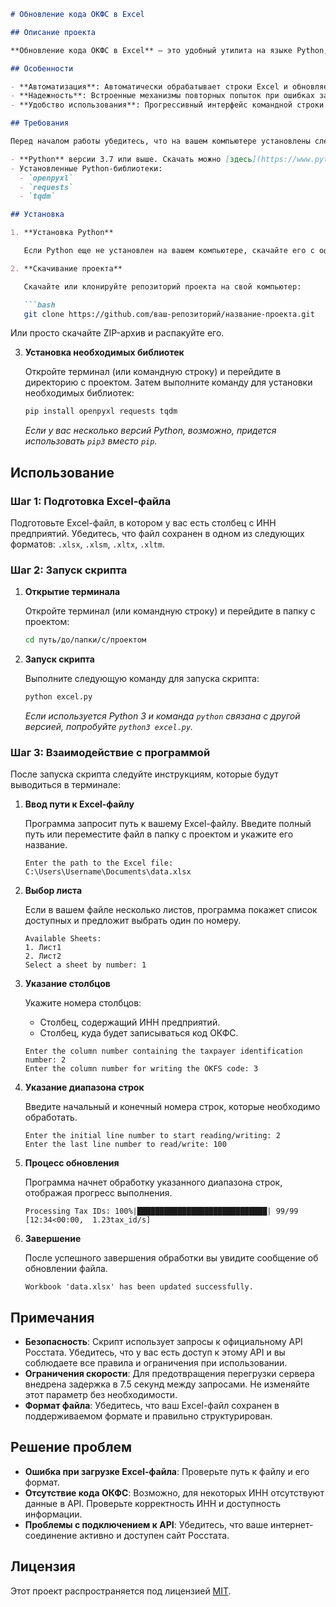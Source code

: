 ```markdown
# Обновление кода ОКФС в Excel

## Описание проекта

**Обновление кода ОКФС в Excel** — это удобный утилита на языке Python, предназначенная для автоматического назначения кода ОКФС (Общероссийский классификатор форм собственности) для предприятий на основе их ИНН (идентификационного номера налогоплательщика). Скрипт обрабатывает Excel-файл, отправляет запросы к API государственного портала Росстата и обновляет соответствующие ячейки с кодом ОКФС.

## Особенности

- **Автоматизация**: Автоматически обрабатывает строки Excel и обновляет данные без необходимости ручного ввода.
- **Надежность**: Встроенные механизмы повторных попыток при ошибках запросов обеспечивают стабильную работу.
- **Удобство использования**: Прогрессивный интерфейс командной строки помогает пользователю шаг за шагом выполнить все необходимые действия.

## Требования

Перед началом работы убедитесь, что на вашем компьютере установлены следующие программы и библиотеки:

- **Python** версии 3.7 или выше. Скачать можно [здесь](https://www.python.org/downloads/).
- Установленные Python-библиотеки:
  - `openpyxl`
  - `requests`
  - `tqdm`

## Установка

1. **Установка Python**

   Если Python еще не установлен на вашем компьютере, скачайте его с официального сайта [python.org](https://www.python.org/downloads/) и следуйте инструкциям по установке для вашей операционной системы.

2. **Скачивание проекта**

   Скачайте или клонируйте репозиторий проекта на свой компьютер:

   ```bash
   git clone https://github.com/ваш-репозиторий/название-проекта.git
   ```

   Или просто скачайте ZIP-архив и распакуйте его.

3. **Установка необходимых библиотек**

   Откройте терминал (или командную строку) и перейдите в директорию с проектом. Затем выполните команду для установки необходимых библиотек:

   ```bash
   pip install openpyxl requests tqdm
   ```

   *Если у вас несколько версий Python, возможно, придется использовать `pip3` вместо `pip`.*

## Использование

### Шаг 1: Подготовка Excel-файла

Подготовьте Excel-файл, в котором у вас есть столбец с ИНН предприятий. Убедитесь, что файл сохранен в одном из следующих форматов: `.xlsx`, `.xlsm`, `.xltx`, `.xltm`.

### Шаг 2: Запуск скрипта

1. **Открытие терминала**

   Откройте терминал (или командную строку) и перейдите в папку с проектом:

   ```bash
   cd путь/до/папки/с/проектом
   ```

2. **Запуск скрипта**

   Выполните следующую команду для запуска скрипта:

   ```bash
   python excel.py
   ```

   *Если используется Python 3 и команда `python` связана с другой версией, попробуйте `python3 excel.py`.*

### Шаг 3: Взаимодействие с программой

После запуска скрипта следуйте инструкциям, которые будут выводиться в терминале:

1. **Ввод пути к Excel-файлу**

   Программа запросит путь к вашему Excel-файлу. Введите полный путь или переместите файл в папку с проектом и укажите его название.

   ```plaintext
   Enter the path to the Excel file: C:\Users\Username\Documents\data.xlsx
   ```

2. **Выбор листа**

   Если в вашем файле несколько листов, программа покажет список доступных и предложит выбрать один по номеру.

   ```plaintext
   Available Sheets:
   1. Лист1
   2. Лист2
   Select a sheet by number: 1
   ```

3. **Указание столбцов**

   Укажите номера столбцов:
   
   - Столбец, содержащий ИНН предприятий.
   - Столбец, куда будет записываться код ОКФС.

   ```plaintext
   Enter the column number containing the taxpayer identification number: 2
   Enter the column number for writing the OKFS code: 3
   ```

4. **Указание диапазона строк**

   Введите начальный и конечный номера строк, которые необходимо обработать.

   ```plaintext
   Enter the initial line number to start reading/writing: 2
   Enter the last line number to read/write: 100
   ```

5. **Процесс обновления**

   Программа начнет обработку указанного диапазона строк, отображая прогресс выполнения.

   ```plaintext
   Processing Tax IDs: 100%|█████████████████████████████| 99/99 [12:34<00:00,  1.23tax_id/s]
   ```

6. **Завершение**

   После успешного завершения обработки вы увидите сообщение об обновлении файла.

   ```plaintext
   Workbook 'data.xlsx' has been updated successfully.
   ```

## Примечания

- **Безопасность**: Скрипт использует запросы к официальному API Росстата. Убедитесь, что у вас есть доступ к этому API и вы соблюдаете все правила и ограничения при использовании.
- **Ограничения скорости**: Для предотвращения перегрузки сервера внедрена задержка в 7.5 секунд между запросами. Не изменяйте этот параметр без необходимости.
- **Формат файла**: Убедитесь, что ваш Excel-файл сохранен в поддерживаемом формате и правильно структурирован.

## Решение проблем

- **Ошибка при загрузке Excel-файла**: Проверьте путь к файлу и его формат.
- **Отсутствие кода ОКФС**: Возможно, для некоторых ИНН отсутствуют данные в API. Проверьте корректность ИНН и доступность информации.
- **Проблемы с подключением к API**: Убедитесь, что ваше интернет-соединение активно и доступен сайт Росстата.

## Лицензия

Этот проект распространяется под лицензией [MIT](LICENSE).
